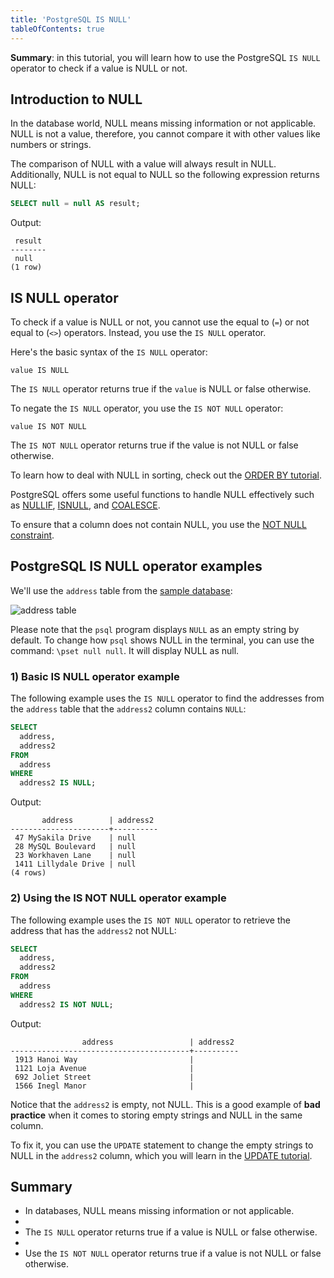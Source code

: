 ```yaml
---
title: 'PostgreSQL IS NULL'
tableOfContents: true
---
```



**Summary**: in this tutorial, you will learn how to use the PostgreSQL `IS NULL` operator to check if a value is NULL or not.

## Introduction to NULL

In the database world, NULL means missing information or not applicable. NULL is not a value, therefore, you cannot compare it with other values like numbers or strings.

The comparison of NULL with a value will always result in NULL. Additionally, NULL is not equal to NULL so the following expression returns NULL:

```sql
SELECT null = null AS result;
```

Output:

```
 result
--------
 null
(1 row)
```

## IS NULL operator

To check if a value is NULL or not, you cannot use the equal to (`=`) or not equal to (`<>`) operators. Instead, you use the `IS NULL` operator.

Here's the basic syntax of the `IS NULL` operator:

```
value IS NULL
```

The `IS NULL` operator returns true if the `value` is NULL or false otherwise.

To negate the `IS NULL` operator, you use the `IS NOT NULL` operator:

```
value IS NOT NULL
```

The `IS NOT NULL` operator returns true if the value is not NULL or false otherwise.

To learn how to deal with NULL in sorting, check out the [ORDER BY tutorial](/docs/postgresql/postgresql-order-by).

PostgreSQL offers some useful functions to handle NULL effectively such as [NULLIF](/docs/postgresql/postgresql-nullif), [ISNULL](/docs/postgresql/postgresql-tutorial/postgresql-isnull), and [COALESCE](/docs/postgresql/postgresql-tutorial/postgresql-coalesce).

To ensure that a column does not contain NULL, you use the [NOT NULL constraint](/docs/postgresql/postgresql-not-null-constraint).

## PostgreSQL IS NULL operator examples

We'll use the `address` table from the [sample database](/docs/postgresql/postgresql-getting-started/postgresql-sample-database):

![address table](/postgresqltutorial_data/address.png)

Please note that the `psql` program displays `NULL` as an empty string by default. To change how `psql` shows NULL in the terminal, you can use the command: `\pset null null`. It will display NULL as null.

### 1) Basic IS NULL operator example

The following example uses the `IS NULL` operator to find the addresses from the `address` table that the `address2` column contains `NULL`:

```sql
SELECT
  address,
  address2
FROM
  address
WHERE
  address2 IS NULL;
```

Output:

```
       address        | address2
----------------------+----------
 47 MySakila Drive    | null
 28 MySQL Boulevard   | null
 23 Workhaven Lane    | null
 1411 Lillydale Drive | null
(4 rows)
```

### 2) Using the IS NOT NULL operator example

The following example uses the `IS NOT NULL` operator to retrieve the address that has the `address2` not NULL:

```sql
SELECT
  address,
  address2
FROM
  address
WHERE
  address2 IS NOT NULL;
```

Output:

```
                address                 | address2
----------------------------------------+----------
 1913 Hanoi Way                         |
 1121 Loja Avenue                       |
 692 Joliet Street                      |
 1566 Inegl Manor                       |
```

Notice that the `address2` is empty, not NULL. This is a good example of **bad practice** when it comes to storing empty strings and NULL in the same column.

To fix it, you can use the `UPDATE` statement to change the empty strings to NULL in the `address2` column, which you will learn in the [UPDATE tutorial](/docs/postgresql/postgresql-update).

## Summary

- In databases, NULL means missing information or not applicable.
-
- The `IS NULL` operator returns true if a value is NULL or false otherwise.
-
- Use the `IS NOT NULL` operator returns true if a value is not NULL or false otherwise.
